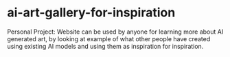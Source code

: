 # ai-art-gallery-for-inspiration
Personal Project: Website can be used by anyone for learning more about AI generated art, by looking at example of what other people have created using existing AI models and using them as inspiration for inspiration.

